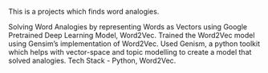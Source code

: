  This is a projects which finds word analogies.
 
Solving Word Analogies by representing Words as Vectors using Google Pretrained Deep Learning Model, Word2Vec.
Trained the Word2Vec model using Gensim’s implementation of Word2Vec. Used Genism, a python toolkit which helps with vector-space and topic modelling to create a model that solved analogies.
Tech Stack - Python, Word2Vec.

 
